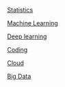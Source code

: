 [Statistics](https://github.com/yangshiteng/StatQuest-Study-Notes/blob/main/Notes/Statistics%20Contents.md)

[Machine Learning](https://github.com/yangshiteng/StatQuest-Study-Notes/blob/main/Notes/01Machine%20Learning.md)

[Deep learning](https://github.com/yangshiteng/StatQuest-Study-Notes/blob/main/Notes/Deep%20Learning.md)

[Coding](https://github.com/yangshiteng/StatQuest-Study-Notes/blob/main/Notes/Coding.md)

[Cloud]()

[Big Data]()
